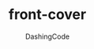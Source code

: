 ---
title: front-cover
github: https://github.com/dashingcode/front-cover
demo: https://dashingcode.github.io/front-cover/
author: DashingCode
ssg:
  - Jekyll
cms:
  - No Cms
---